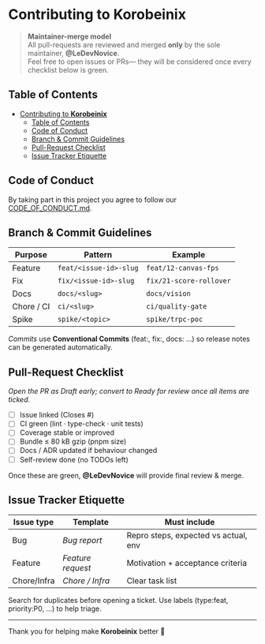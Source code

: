 # Contributing to **Korobeinix**

> **Maintainer-merge model**  
> All pull-requests are reviewed and merged **only** by the sole maintainer, **@LeDevNovice**.  
> Feel free to open issues or PRs— they will be considered once every checklist below is green.

## Table of Contents
- [Contributing to **Korobeinix**](#contributing-to-korobeinix)
  - [Table of Contents](#table-of-contents)
  - [Code of Conduct](#code-of-conduct)
  - [Branch \& Commit Guidelines](#branch--commit-guidelines)
  - [Pull-Request Checklist](#pull-request-checklist)
  - [Issue Tracker Etiquette](#issue-tracker-etiquette)

## Code of Conduct
By taking part in this project you agree to follow our  
[CODE_OF_CONDUCT.md](CODE_OF_CONDUCT.md).

## Branch & Commit Guidelines
| Purpose    | Pattern                | Example                 |
| ---------- | ---------------------- | ----------------------- |
| Feature    | `feat/<issue-id>-slug` | `feat/12-canvas-fps`    |
| Fix        | `fix/<issue-id>-slug`  | `fix/21-score-rollover` |
| Docs       | `docs/<slug>`          | `docs/vision`           |
| Chore / CI | `ci/<slug>`            | `ci/quality-gate`       |
| Spike      | `spike/<topic>`        | `spike/trpc-poc`        |


*Commits* use **Conventional Commits** (feat:, fix:, docs: …) so release notes can be generated automatically.

## Pull-Request Checklist
*Open the PR as Draft early; convert to Ready for review once all items are ticked.*

- [ ] Issue linked (Closes #<id>)
- [ ] CI green (lint · type-check · unit tests)
- [ ] Coverage stable or improved
- [ ] Bundle ≤ 80 kB gzip (pnpm size)
- [ ] Docs / ADR updated if behaviour changed
- [ ] Self-review done (no TODOs left)

Once these are green, **@LeDevNovice** will provide final review & merge.

## Issue Tracker Etiquette
| Issue type  | Template          | Must include                         |
| ----------- | ----------------- | ------------------------------------ |
| Bug         | *Bug report*      | Repro steps, expected vs actual, env |
| Feature     | *Feature request* | Motivation + acceptance criteria     |
| Chore/Infra | *Chore / Infra*   | Clear task list                      |


Search for duplicates before opening a ticket.
Use labels (type:feat, priority:P0, …) to help triage.

---

Thank you for helping make **Korobeinix** better 🚀
